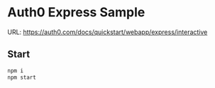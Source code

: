 # Auth0 Express Sample

URL: https://auth0.com/docs/quickstart/webapp/express/interactive

## Start

```sh
npm i
npm start
```
